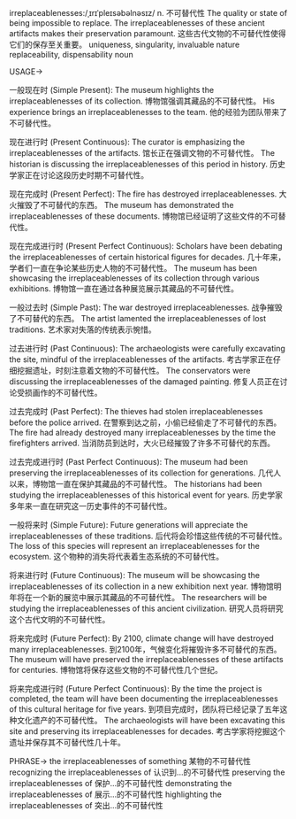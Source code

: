 irreplaceablenesses:/ˌɪrɪˈpleɪsəbəlnəsɪz/
n.
不可替代性
The quality or state of being impossible to replace.
The irreplaceablenesses of these ancient artifacts makes their preservation paramount.  这些古代文物的不可替代性使得它们的保存至关重要。
uniqueness, singularity, invaluable nature
replaceability, dispensability
noun


USAGE->

一般现在时 (Simple Present):
The museum highlights the irreplaceablenesses of its collection.  博物馆强调其藏品的不可替代性。
His experience brings an irreplaceablenesses to the team. 他的经验为团队带来了不可替代性。


现在进行时 (Present Continuous):
The curator is emphasizing the irreplaceablenesses of the artifacts. 馆长正在强调文物的不可替代性。
The historian is discussing the irreplaceablenesses of this period in history. 历史学家正在讨论这段历史时期不可替代性。


现在完成时 (Present Perfect):
The fire has destroyed irreplaceablenesses. 大火摧毁了不可替代的东西。
The museum has demonstrated the irreplaceablenesses of these documents. 博物馆已经证明了这些文件的不可替代性。


现在完成进行时 (Present Perfect Continuous):
Scholars have been debating the irreplaceablenesses of certain historical figures for decades.  几十年来，学者们一直在争论某些历史人物的不可替代性。
The museum has been showcasing the irreplaceablenesses of its collection through various exhibitions.  博物馆一直在通过各种展览展示其藏品的不可替代性。


一般过去时 (Simple Past):
The war destroyed irreplaceablenesses. 战争摧毁了不可替代的东西。
The artist lamented the irreplaceablenesses of lost traditions.  艺术家对失落的传统表示惋惜。


过去进行时 (Past Continuous):
The archaeologists were carefully excavating the site, mindful of the irreplaceablenesses of the artifacts. 考古学家正在仔细挖掘遗址，时刻注意着文物的不可替代性。
The conservators were discussing the irreplaceablenesses of the damaged painting. 修复人员正在讨论受损画作的不可替代性。


过去完成时 (Past Perfect):
The thieves had stolen irreplaceablenesses before the police arrived. 在警察到达之前，小偷已经偷走了不可替代的东西。
The fire had already destroyed many irreplaceablenesses by the time the firefighters arrived. 当消防员到达时，大火已经摧毁了许多不可替代的东西。


过去完成进行时 (Past Perfect Continuous):
The museum had been preserving the irreplaceablenesses of its collection for generations.  几代人以来，博物馆一直在保护其藏品的不可替代性。
The historians had been studying the irreplaceablenesses of this historical event for years.  历史学家多年来一直在研究这一历史事件的不可替代性。


一般将来时 (Simple Future):
Future generations will appreciate the irreplaceablenesses of these traditions. 后代将会珍惜这些传统的不可替代性。
The loss of this species will represent an irreplaceablenesses for the ecosystem.  这个物种的消失将代表着生态系统的不可替代性。


将来进行时 (Future Continuous):
The museum will be showcasing the irreplaceablenesses of its collection in a new exhibition next year.  博物馆明年将在一个新的展览中展示其藏品的不可替代性。
The researchers will be studying the irreplaceablenesses of this ancient civilization. 研究人员将研究这个古代文明的不可替代性。


将来完成时 (Future Perfect):
By 2100, climate change will have destroyed many irreplaceablenesses. 到2100年，气候变化将摧毁许多不可替代的东西。
The museum will have preserved the irreplaceablenesses of these artifacts for centuries. 博物馆将保存这些文物的不可替代性几个世纪。


将来完成进行时 (Future Perfect Continuous):
By the time the project is completed, the team will have been documenting the irreplaceablenesses of this cultural heritage for five years.  到项目完成时，团队将已经记录了五年这种文化遗产的不可替代性。
The archaeologists will have been excavating this site and preserving its irreplaceablenesses for decades. 考古学家将挖掘这个遗址并保存其不可替代性几十年。



PHRASE->
the irreplaceablenesses of something  某物的不可替代性
recognizing the irreplaceablenesses of  认识到...的不可替代性
preserving the irreplaceablenesses of  保护...的不可替代性
demonstrating the irreplaceablenesses of  展示...的不可替代性
highlighting the irreplaceablenesses of  突出...的不可替代性
